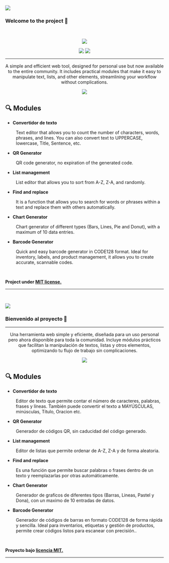 <br>

<a href=""><img  src="https://i.ibb.co/chwt5nVs/usa.png
https://i.ibb.co/hFYrXmRy/spain.png"></a>

###  Welcome to the project 🧩

<br>

<p align="center">
<img  src="https://i.ibb.co/3YhQ5LSV/inad-tools-w-colored-fix.png">

<p align="center">
  <a href="#"><img src="https://img.shields.io/badge/release-1.0.0-orange.svg?style=flat-square"></a>
  <a href="#"><img src="https://img.shields.io/badge/license-MIT-orange.svg?style=flat-square"></a>

---

<p align="center">
A simple and efficient web tool, designed for personal use but now available to the entire community. It includes practical modules that make it easy to manipulate text, lists, and other elements, streamlining your workflow without complications.</p>

<p align="center">
<a href="https://github.com/im-not-a-d3v/inad-tools/archive/refs/heads/main.zip"><img  src="https://i.ibb.co/pj1nMBgN/download.png"></a>

## 🔍 Modules
- **Convertidor de texto** 
    <p style="margin-left:10px;"> Text editor that allows you to count the number of characters, words, phrases, and lines. You can also convert text to UPPERCASE, lowercase, Title, Sentence, etc.

-  **QR Generator**
    <p style="margin-left:10px;"> QR code generator, no expiration of the generated code.

-  **List management**
    <p style="margin-left:10px;">List editor that allows you to sort from A-Z, Z-A, and randomly.

-  **Find and replace**
    <p style="margin-left:10px;"> It is a function that allows you to search for words or phrases within a text and replace them with others automatically.

-  **Chart Generator**
    <p style="margin-left:10px;">Chart generator of different types (Bars, Lines, Pie and Donut), with a maximum of 10 data entries.

-  **Barcode Generator**
    <p style="margin-left:10px;">Quick and easy barcode generator in CODE128 format. Ideal for inventory, labels, and product management, it allows you to create accurate, scannable codes.


<br>


**Project under [MIT license.](https://es.wikipedia.org/wiki/Licencia_MIT)**

---
<br>

<a href=""><img  src="https://i.ibb.co/hFYrXmRy/spain.png"></a>

###  Bienvenido al proyecto 🧩

---

<p align="center">
Una herramienta web simple y eficiente, diseñada para un uso personal pero ahora disponible para toda la comunidad. Incluye módulos prácticos que facilitan la manipulación de textos, listas y otros elementos, optimizando tu flujo de trabajo sin complicaciones. 
</p>

<p align="center">
<a href="https://github.com/im-not-a-d3v/inad-tools/archive/refs/heads/main.zip"><img  src="https://i.ibb.co/qL4fy77h/descargar.png"></a>

## 🔍 Modules
- **Convertidor de texto** 
    <p style="margin-left:10px;"> Editor de texto que permite contar el número de caracteres, palabras, frases y líneas. También puede convertir el texto a MAYÚSCULAS, minúsculas, Título, Oracion etc.

-  **QR Generator**
    <p style="margin-left:10px;"> Generador de códigos QR, sin caducidad del código generado.

-  **List management**
    <p style="margin-left:10px;">Editor de listas que permite ordenar de A-Z, Z-A y de forma aleatoria.

-  **Find and replace**
    <p style="margin-left:10px;"> Es una función que permite buscar palabras o frases dentro de un texto y reemplazarlas por otras automáticamente.

-  **Chart Generator**
    <p style="margin-left:10px;">Generador de graficos de diferentes tipos (Barras, Lineas, Pastel y Dona), con un maximo de 10 entradas de datos.

-  **Barcode Generator**
    <p style="margin-left:10px;">Generador de códigos de barras en formato CODE128 de forma rápida y sencilla. Ideal para inventarios, etiquetas y gestión de productos, permite crear códigos listos para escanear con precisión..


<br>

**Proyecto bajo [licencia MIT.](https://es.wikipedia.org/wiki/Licencia_MIT)**

---
